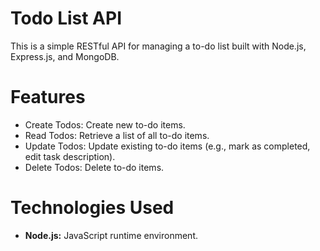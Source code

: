 **Todo List API**
=======================

This is a simple RESTful API for managing a to-do list built with Node.js, Express.js, and MongoDB.

**Features**
=================

  - Create Todos: Create new to-do items.
  - Read Todos: Retrieve a list of all to-do items.
  - Update Todos: Update existing to-do items (e.g., mark as completed, edit task description).
  - Delete Todos: Delete to-do items.

**Technologies Used**
==================

  - **Node.js:** JavaScript runtime environment.